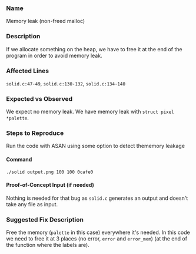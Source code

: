 ### Name
Memory leak (non-freed malloc)

### Description
If we allocate something on the heap, we have to free it at the end of the program in order to avoid memory leak.

### Affected Lines
`solid.c:47-49`, `solid.c:130-132`, `solid.c:134-140`

### Expected vs Observed
We expect no memory leak. We have memory leak with `struct pixel *palette`.

### Steps to Reproduce
Run the code with ASAN using some option to detect thememory leakage

#### Command
```
./solid output.png 100 100 0cafe0
```

#### Proof-of-Concept Input (if needed)
Nothing is needed for that bug as `solid.c` generates an output and doesn't take any file as input.

### Suggested Fix Description
Free the memory (`palette` in this case) everywhere it's needed. In this code we need to free it at 3 places (no error, `error` and `error_mem`) (at the end of the function where the labels are).

